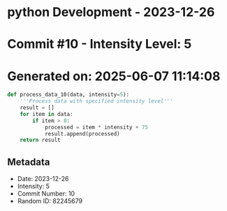 ﻿# python Development - 2023-12-26
# Commit #10 - Intensity Level: 5
# Generated on: 2025-06-07 11:14:08
```python
def process_data_10(data, intensity=5):
    '''Process data with specified intensity level'''
    result = []
    for item in data:
        if item > 0:
            processed = item * intensity + 75
            result.append(processed)
    return result
```
## Metadata
- Date: 2023-12-26
- Intensity: 5
- Commit Number: 10
- Random ID: 82245679
